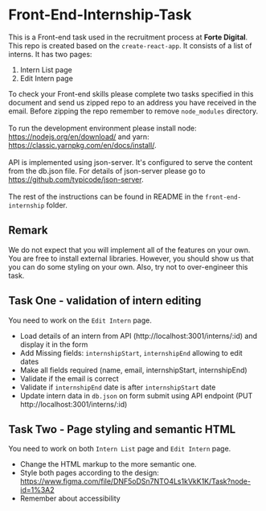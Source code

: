 # Front-End-Internship-Task

This is a Front-end task used in the recruitment process at **Forte Digital**. This repo is created based on the `create-react-app`. It consists of a list of interns. It has two pages:
​

1. Intern List page
1. Edit Intern page

To check your Front-end skills please complete two tasks specified in this document and send us zipped repo to an address you have received in the email. Before zipping the repo remember to remove `node_modules` directory.
<br>
<br>
To run the development environment please install node: https://nodejs.org/en/download/ and yarn: https://classic.yarnpkg.com/en/docs/install/.
<br>
<br>
API is implemented using json-server. It's configured to serve the content from the db.json file. For details of json-server please go to https://github.com/typicode/json-server.
​<br>
<br>
The rest of the instructions can be found in README in the `front-end-internship` folder.

## Remark

We do not expect that you will implement all of the features on your own. You are free to install external libraries. However, you should show us that you can do some styling on your own. Also, try not to over-engineer this task.

## Task One - validation of intern editing

You need to work on the `Edit Intern` page.

- Load details of an intern from API (http://localhost:3001/interns/:id) and display it in the form
- Add Missing fields: `internshipStart`, `internshipEnd` allowing to edit dates
- Make all fields required (name, email, internshipStart, internshipEnd)
- Validate if the email is correct
- Validate if `internshipEnd` date is after `internshipStart` date
- Update intern data in `db.json` on form submit using API endpoint (PUT http://localhost:3001/interns/:id)
  ​

## Task Two - Page styling and semantic HTML

​You need to work on both `Intern List` page and `Edit Intern` page.

- Change the HTML markup to the more semantic one.
- Style both pages according to the design:
  https://www.figma.com/file/DNF5oDSn7NTO4Ls1kVkK1K/Task?node-id=1%3A2
- Remember about accessibility
